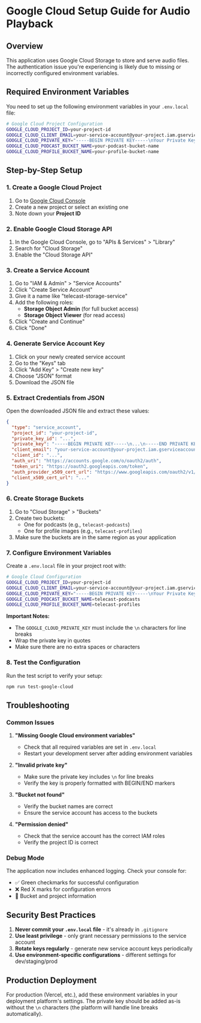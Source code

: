 # Google Cloud Setup Guide for Audio Playback

## Overview
This application uses Google Cloud Storage to store and serve audio files. The authentication issue you're experiencing is likely due to missing or incorrectly configured environment variables.

## Required Environment Variables

You need to set up the following environment variables in your `.env.local` file:

```bash
# Google Cloud Project Configuration
GOOGLE_CLOUD_PROJECT_ID=your-project-id
GOOGLE_CLOUD_CLIENT_EMAIL=your-service-account@your-project.iam.gserviceaccount.com
GOOGLE_CLOUD_PRIVATE_KEY="-----BEGIN PRIVATE KEY-----\nYour Private Key Here\n-----END PRIVATE KEY-----\n"
GOOGLE_CLOUD_PODCAST_BUCKET_NAME=your-podcast-bucket-name
GOOGLE_CLOUD_PROFILE_BUCKET_NAME=your-profile-bucket-name
```

## Step-by-Step Setup

### 1. Create a Google Cloud Project
1. Go to [Google Cloud Console](https://console.cloud.google.com/)
2. Create a new project or select an existing one
3. Note down your **Project ID**

### 2. Enable Google Cloud Storage API
1. In the Google Cloud Console, go to "APIs & Services" > "Library"
2. Search for "Cloud Storage"
3. Enable the "Cloud Storage API"

### 3. Create a Service Account
1. Go to "IAM & Admin" > "Service Accounts"
2. Click "Create Service Account"
3. Give it a name like "telecast-storage-service"
4. Add the following roles:
   - **Storage Object Admin** (for full bucket access)
   - **Storage Object Viewer** (for read access)
5. Click "Create and Continue"
6. Click "Done"

### 4. Generate Service Account Key
1. Click on your newly created service account
2. Go to the "Keys" tab
3. Click "Add Key" > "Create new key"
4. Choose "JSON" format
5. Download the JSON file

### 5. Extract Credentials from JSON
Open the downloaded JSON file and extract these values:

```json
{
  "type": "service_account",
  "project_id": "your-project-id",
  "private_key_id": "...",
  "private_key": "-----BEGIN PRIVATE KEY-----\n...\n-----END PRIVATE KEY-----\n",
  "client_email": "your-service-account@your-project.iam.gserviceaccount.com",
  "client_id": "...",
  "auth_uri": "https://accounts.google.com/o/oauth2/auth",
  "token_uri": "https://oauth2.googleapis.com/token",
  "auth_provider_x509_cert_url": "https://www.googleapis.com/oauth2/v1/certs",
  "client_x509_cert_url": "..."
}
```

### 6. Create Storage Buckets
1. Go to "Cloud Storage" > "Buckets"
2. Create two buckets:
   - One for podcasts (e.g., `telecast-podcasts`)
   - One for profile images (e.g., `telecast-profiles`)
3. Make sure the buckets are in the same region as your application

### 7. Configure Environment Variables
Create a `.env.local` file in your project root with:

```bash
# Google Cloud Configuration
GOOGLE_CLOUD_PROJECT_ID=your-project-id
GOOGLE_CLOUD_CLIENT_EMAIL=your-service-account@your-project.iam.gserviceaccount.com
GOOGLE_CLOUD_PRIVATE_KEY="-----BEGIN PRIVATE KEY-----\nYour Private Key Here\n-----END PRIVATE KEY-----\n"
GOOGLE_CLOUD_PODCAST_BUCKET_NAME=telecast-podcasts
GOOGLE_CLOUD_PROFILE_BUCKET_NAME=telecast-profiles
```

**Important Notes:**
- The `GOOGLE_CLOUD_PRIVATE_KEY` must include the `\n` characters for line breaks
- Wrap the private key in quotes
- Make sure there are no extra spaces or characters

### 8. Test the Configuration
Run the test script to verify your setup:

```bash
npm run test-google-cloud
```

## Troubleshooting

### Common Issues

1. **"Missing Google Cloud environment variables"**
   - Check that all required variables are set in `.env.local`
   - Restart your development server after adding environment variables

2. **"Invalid private key"**
   - Make sure the private key includes `\n` for line breaks
   - Verify the key is properly formatted with BEGIN/END markers

3. **"Bucket not found"**
   - Verify the bucket names are correct
   - Ensure the service account has access to the buckets

4. **"Permission denied"**
   - Check that the service account has the correct IAM roles
   - Verify the project ID is correct

### Debug Mode
The application now includes enhanced logging. Check your console for:
- ✅ Green checkmarks for successful configuration
- ❌ Red X marks for configuration errors
- 📁 Bucket and project information

## Security Best Practices

1. **Never commit your `.env.local` file** - it's already in `.gitignore`
2. **Use least privilege** - only grant necessary permissions to the service account
3. **Rotate keys regularly** - generate new service account keys periodically
4. **Use environment-specific configurations** - different settings for dev/staging/prod

## Production Deployment

For production (Vercel, etc.), add these environment variables in your deployment platform's settings. The private key should be added as-is without the `\n` characters (the platform will handle line breaks automatically).
